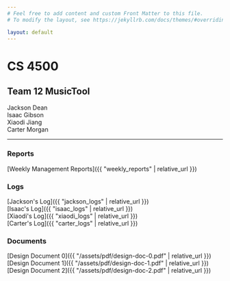 ```yaml
---
# Feel free to add content and custom Front Matter to this file.
# To modify the layout, see https://jekyllrb.com/docs/themes/#overriding-theme-defaults

layout: default
---
```


# CS 4500

## Team 12 MusicTool

Jackson Dean  
Isaac Gibson  
Xiaodi Jiang  
Carter Morgan  

---------------------------------------------

### Reports
[Weekly Management Reports]({{ "weekly_reports" | relative_url }})

### Logs
[Jackson's Log]({{ "jackson_logs" | relative_url }})  
[Isaac's Log]({{ "isaac_logs" | relative_url }})  
[Xiaodi's Log]({{ "xiaodi_logs" | relative_url }})  
[Carter's Log]({{ "carter_logs" | relative_url }})  

### Documents
[Design Document 0]({{ "/assets/pdf/design-doc-0.pdf" | relative_url }})  
[Design Document 1]({{ "/assets/pdf/design-doc-1.pdf" | relative_url }})
[Design Document 2]({{ "/assets/pdf/design-doc-2.pdf" | relative_url }})
